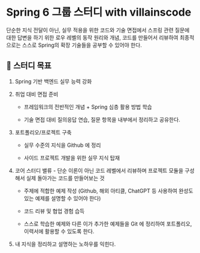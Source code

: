 # Spring 6 그룹 스터디 with villainscode

단순한 지식 전달이 아닌, 실무 적용을 위한 코드와 기술 면접에서 스프링 관련 질문에 대한 답변을 하기 위한 로우 레벨의 동작 원리와 개념, 코드를 만들어서 리뷰하여 최종적으로는 스스로 Spring의 확장 기술들을 공부할 수 있어야 한다.

## 📌 스터디 목표

1. Spring 기반 백엔드 실무 능력 강화

2. 취업 대비 면접 준비

    - 프레임워크의 전반적인 개념 + Spring 심층 활용 방법 학습

    - 기술 면접 대비 질의응답 연습, 질문 항목을 내부에서 정리하고 공유한다.

3. 포트폴리오/프로젝트 구축

    - 실무 수준의 지식을 Github 에 정리

    - 사이드 프로젝트 개발을 위한 실무 지식 탑재

4. 코어 스터디 밸류 - 단순 이론이 아닌 코드 레벨에서 리뷰하며 프로젝트 모듈을 구성해서 실제 돌아가는 코드를 만들어보는 것

    - 주제에 적합한 예제 작성 (Github, 해외 아티클, ChatGPT 등 사용하여 완성도 있는 예제를 설명할 수 있어야 한다)

    - 코드 리뷰 및 협업 경험 습득

    - 스스로 학습한 예제와 다른 이가 추가한 예제들을 Git 에 정리하여 포트폴리오, 이력서에 활용할 수 있도록 한다.

5. 내 지식을 정리하고 설명하는 노하우를 익힌다.
